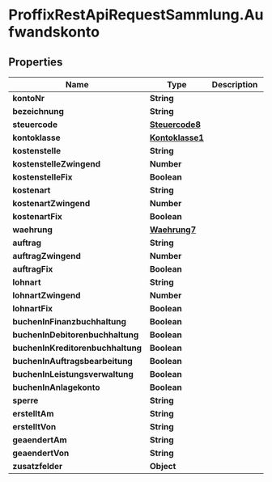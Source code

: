 # ProffixRestApiRequestSammlung.Aufwandskonto

## Properties
Name | Type | Description | Notes
------------ | ------------- | ------------- | -------------
**kontoNr** | **String** |  | 
**bezeichnung** | **String** |  | 
**steuercode** | [**Steuercode8**](Steuercode8.md) |  | 
**kontoklasse** | [**Kontoklasse1**](Kontoklasse1.md) |  | 
**kostenstelle** | **String** |  | 
**kostenstelleZwingend** | **Number** |  | 
**kostenstelleFix** | **Boolean** |  | 
**kostenart** | **String** |  | 
**kostenartZwingend** | **Number** |  | 
**kostenartFix** | **Boolean** |  | 
**waehrung** | [**Waehrung7**](Waehrung7.md) |  | 
**auftrag** | **String** |  | 
**auftragZwingend** | **Number** |  | 
**auftragFix** | **Boolean** |  | 
**lohnart** | **String** |  | 
**lohnartZwingend** | **Number** |  | 
**lohnartFix** | **Boolean** |  | 
**buchenInFinanzbuchhaltung** | **Boolean** |  | 
**buchenInDebitorenbuchhaltung** | **Boolean** |  | 
**buchenInKreditorenbuchhaltung** | **Boolean** |  | 
**buchenInAuftragsbearbeitung** | **Boolean** |  | 
**buchenInLeistungsverwaltung** | **Boolean** |  | 
**buchenInAnlagekonto** | **Boolean** |  | 
**sperre** | **String** |  | 
**erstelltAm** | **String** |  | 
**erstelltVon** | **String** |  | 
**geaendertAm** | **String** |  | 
**geaendertVon** | **String** |  | 
**zusatzfelder** | **Object** |  | 


